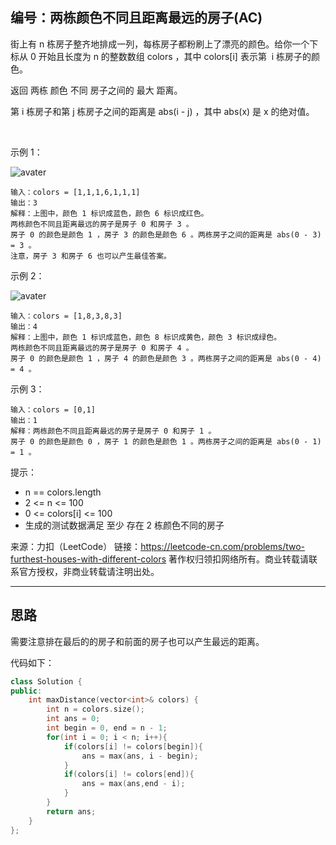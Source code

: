 ## 编号：两栋颜色不同且距离最远的房子(AC)

街上有 n 栋房子整齐地排成一列，每栋房子都粉刷上了漂亮的颜色。给你一个下标从 0 开始且长度为 n 的整数数组 colors ，其中 colors[i] 表示第  i 栋房子的颜色。

返回 两栋 颜色 不同 房子之间的 最大 距离。

第 i 栋房子和第 j 栋房子之间的距离是 abs(i - j) ，其中 abs(x) 是 x 的绝对值。

 

示例 1：

![avater](https://assets.leetcode.com/uploads/2021/10/31/eg1.png)

```
输入：colors = [1,1,1,6,1,1,1]
输出：3
解释：上图中，颜色 1 标识成蓝色，颜色 6 标识成红色。
两栋颜色不同且距离最远的房子是房子 0 和房子 3 。
房子 0 的颜色是颜色 1 ，房子 3 的颜色是颜色 6 。两栋房子之间的距离是 abs(0 - 3) = 3 。
注意，房子 3 和房子 6 也可以产生最佳答案。
```
示例 2：

![avater](https://assets.leetcode.com/uploads/2021/10/31/eg2.png)

```
输入：colors = [1,8,3,8,3]
输出：4
解释：上图中，颜色 1 标识成蓝色，颜色 8 标识成黄色，颜色 3 标识成绿色。
两栋颜色不同且距离最远的房子是房子 0 和房子 4 。
房子 0 的颜色是颜色 1 ，房子 4 的颜色是颜色 3 。两栋房子之间的距离是 abs(0 - 4) = 4 。
```
示例 3：
```
输入：colors = [0,1]
输出：1
解释：两栋颜色不同且距离最远的房子是房子 0 和房子 1 。
房子 0 的颜色是颜色 0 ，房子 1 的颜色是颜色 1 。两栋房子之间的距离是 abs(0 - 1) = 1 。 
```
提示：

* n == colors.length
* 2 <= n <= 100
* 0 <= colors[i] <= 100
* 生成的测试数据满足 至少 存在 2 栋颜色不同的房子

来源：力扣（LeetCode）
链接：https://leetcode-cn.com/problems/two-furthest-houses-with-different-colors
著作权归领扣网络所有。商业转载请联系官方授权，非商业转载请注明出处。

---
## 思路

需要注意排在最后的的房子和前面的房子也可以产生最远的距离。

代码如下：
```c++
class Solution {
public:
    int maxDistance(vector<int>& colors) {
        int n = colors.size();
        int ans = 0;
        int begin = 0, end = n - 1;
        for(int i = 0; i < n; i++){
            if(colors[i] != colors[begin]){
                ans = max(ans, i - begin);
            }
            if(colors[i] != colors[end]){
                ans = max(ans,end - i);
            }
        }
        return ans;
    }
};
```